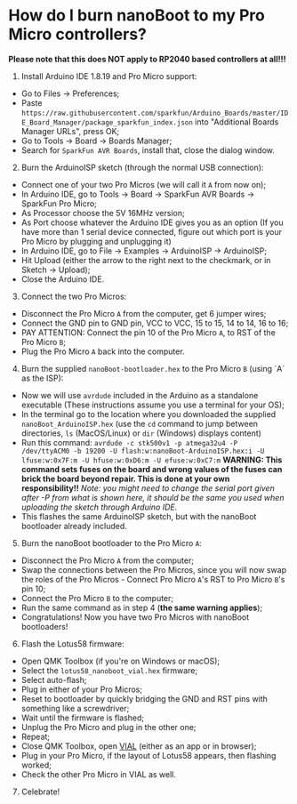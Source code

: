 # How do I burn nanoBoot to my Pro Micro controllers?

**Please note that this does NOT apply to RP2040 based controllers at all!!!**

1. Install Arduino IDE 1.8.19 and Pro Micro support:
  - Go to Files -> Preferences;
  - Paste `https://raw.githubusercontent.com/sparkfun/Arduino_Boards/master/IDE_Board_Manager/package_sparkfun_index.json` into "Additional Boards Manager URLs", press OK;
  - Go to Tools -> Board -> Boards Manager;
  - Search for `SparkFun AVR Boards`, install that, close the dialog window.
2. Burn the ArduinoISP sketch (through the normal USB connection):
  - Connect one of your two Pro Micros (we will call it `A` from now on);
  - In Arduino IDE, go to Tools -> Board -> SparkFun AVR Boards -> SparkFun Pro Micro;
  - As Processor choose the 5V 16MHz version;
  - As Port choose whatever the Arduino IDE gives you as an option (If you have more than 1 serial device connected, figure out which port is your Pro Micro by plugging and unplugging it)
  - In Arduino IDE, go to File -> Examples -> ArduinoISP -> ArduinoISP;
  - Hit Upload (either the arrow to the right next to the checkmark, or in Sketch -> Upload);
  - Close the Arduino IDE.
3. Connect the two Pro Micros:
  - Disconnect the Pro Micro `A` from the computer, get 6 jumper wires;
  - Connect the GND pin to GND pin, VCC to VCC, 15 to 15, 14 to 14, 16 to 16;
  - PAY ATTENTION: Connect the pin 10 of the Pro Micro `A`, to RST of the Pro Micro `B`;
  - Plug the Pro Micro `A` back into the computer.
4. Burn the supplied `nanoBoot-bootloader.hex` to the Pro Micro `B` (using `A´ as the ISP):
  - Now we will use `avrdude` included in the Arduino as a standalone executable (These instructions assume you use a terminal for your OS);
  - In the terminal go to the location where you downloaded the supplied `nanoBoot_ArduinoISP.hex` (use the `cd` command to jump between directories, `ls` (MacOS/Linux) or `dir` (Windows) displays content)
  - Run this command: `avrdude -c stk500v1 -p atmega32u4 -P /dev/ttyACM0 -b 19200 -U flash:w:nanoBoot-ArduinoISP.hex:i -U lfuse:w:0x7F:m -U hfuse:w:0xD6:m -U efuse:w:0xC7:m`  **WARNING: This command sets fuses on the board and wrong values of the fuses can brick the board beyond repair. This is done at your own responsibility!!** *Note: you might need to change the serial port given after -P from what is shown here, it should be the same you used when uploading the sketch through Arduino IDE.*
  - This flashes the same ArduinoISP sketch, but with the nanoBoot bootloader already included.
5. Burn the nanoBoot bootloader to the Pro Micro `A`:
  - Disconnect the Pro Micro `A` from the computer;
  - Swap the connections between the Pro Micros, since you will now swap the roles of the Pro Micros - Connect Pro Micro `A`'s RST to Pro Micro `B`'s pin 10;
  - Connect the Pro Micro `B` to the computer;
  - Run the same command as in step 4 (**the same warning applies**);
  - Congratulations! Now you have two Pro Micros with nanoBoot bootloaders!
6. Flash the Lotus58 firmware:
  - Open QMK Toolbox (if you're on Windows or macOS);
  - Select the `lotus58_nanoboot_vial.hex` firmware;
  - Select auto-flash;
  - Plug in either of your Pro Micros;
  - Reset to bootloader by quickly bridging the GND and RST pins with something like a screwdriver;
  - Wait until the firmware is flashed;
  - Unplug the Pro Micro and plug in the other one;
  - Repeat;
  - Close QMK Toolbox, open [VIAL](https://get.vial.today/) (either as an app or in browser);
  - Plug in your Pro Micro, if the layout of Lotus58 appears, then flashing worked;
  - Check the other Pro Micro in VIAL as well.
7. Celebrate!
